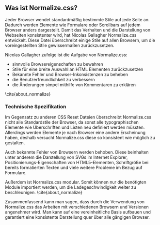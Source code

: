 ## Was ist Normalize.css?

Jeder Browser wendet standardmäßig bestimmte Stile auf jede Seite an. Dadurch werden Elemente wie Formulare oder Scrollbars auf jedem Browser anders dargestellt. Damit das Verhalten und die Darstellung von Webseiten konsistenter wird, hat Nicolas Gallagher Normalize.css entwickelt. Diese Datei überschreibt einige Stile auf allen Browsern, um die voreingestellten Stile gewissermaßen zurückzusetzen.

Nicolas Gallagher zufolge ist die Aufgabe von Normalize.css:

*   sinnvolle Browsereigenschaften zu bewahren
*   Stile für eine breite Auswahl an HTML Elementen zurückzusetzen
*   Bekannte Fehler und Browser-Inkonsistenzen zu beheben
*   die Benutzerfreundlichkeit zu verbessern
*   die Änderungen simpel mithilfe von Kommentaren zu erklären

\cite{about_normalize}

### Technische Spezifikation

Im Gegensatz zu anderen CSS Reset Dateien überschreibt Normalize.css nicht alle Standardstile der Browser, da sonst alle typographischen Elemente wie Überschriften und Listen neu definiert werden müssten. Allerdings werden Elemente je nach Browser eine andere Erscheinung haben, deshalb versucht Normalize.css diese so konsistent wie möglich zu gestalten.

Auch bekannte Fehler von Browsern werden behoben. Diese beinhalten unter anderem die Darstellung von SVGs im Internet Explorer, Positionierungs-Eigenschaften von HTML5-Elementen, Schriftgröße bei bereits formatierten Texten und viele weitere Probleme im Bezug auf Formulare.

Außerdem ist Normalize.css modular. Somit können nur die benötigten Module importiert werden, um die Ladegeschwindigkeit weiter zu beschleunigen. \cite{about_normalize}

Zusammenfassend kann man sagen, dass durch die Verwendung von Normalize.css das Arbeiten mit verschiedenen Browsern und Versionen angenehmer wird. Man kann auf eine vereinheitliche Basis aufbauen und garantiert eine konsistente Darstellung quer über alle gängigen Browser.

